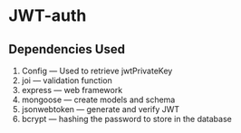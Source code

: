 # JWT-auth

## Dependencies Used
1. Config — Used to retrieve jwtPrivateKey
2. joi — validation function
3. express — web framework
4. mongoose — create models and schema
5. jsonwebtoken — generate and verify JWT
6. bcrypt — hashing the password to store in the database
